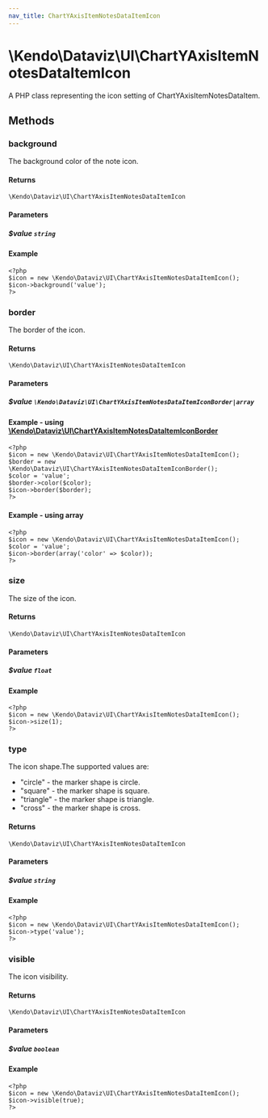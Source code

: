 ```yaml
---
nav_title: ChartYAxisItemNotesDataItemIcon
---
```


# \Kendo\Dataviz\UI\ChartYAxisItemNotesDataItemIcon

A PHP class representing the icon setting of ChartYAxisItemNotesDataItem.


## Methods

### background
The background color of the note icon.

#### Returns
`\Kendo\Dataviz\UI\ChartYAxisItemNotesDataItemIcon`

#### Parameters

##### $value `string`



#### Example 
    <?php
    $icon = new \Kendo\Dataviz\UI\ChartYAxisItemNotesDataItemIcon();
    $icon->background('value');
    ?>

### border

The border of the icon.

#### Returns
`\Kendo\Dataviz\UI\ChartYAxisItemNotesDataItemIcon`

#### Parameters

##### $value `\Kendo\Dataviz\UI\ChartYAxisItemNotesDataItemIconBorder|array`


#### Example - using [\Kendo\Dataviz\UI\ChartYAxisItemNotesDataItemIconBorder](/kendo-ui/api/wrappers/php/Kendo/Dataviz/UI/ChartYAxisItemNotesDataItemIconBorder)
    <?php
    $icon = new \Kendo\Dataviz\UI\ChartYAxisItemNotesDataItemIcon();
    $border = new \Kendo\Dataviz\UI\ChartYAxisItemNotesDataItemIconBorder();
    $color = 'value';
    $border->color($color);
    $icon->border($border);
    ?>

#### Example - using array

    <?php
    $icon = new \Kendo\Dataviz\UI\ChartYAxisItemNotesDataItemIcon();
    $color = 'value';
    $icon->border(array('color' => $color));
    ?>

### size
The size of the icon.

#### Returns
`\Kendo\Dataviz\UI\ChartYAxisItemNotesDataItemIcon`

#### Parameters

##### $value `float`



#### Example 
    <?php
    $icon = new \Kendo\Dataviz\UI\ChartYAxisItemNotesDataItemIcon();
    $icon->size(1);
    ?>

### type
The icon shape.The supported values are:
* "circle" - the marker shape is circle.
* "square" - the marker shape is square.
* "triangle" - the marker shape is triangle.
* "cross" - the marker shape is cross.

#### Returns
`\Kendo\Dataviz\UI\ChartYAxisItemNotesDataItemIcon`

#### Parameters

##### $value `string`



#### Example 
    <?php
    $icon = new \Kendo\Dataviz\UI\ChartYAxisItemNotesDataItemIcon();
    $icon->type('value');
    ?>

### visible
The icon visibility.

#### Returns
`\Kendo\Dataviz\UI\ChartYAxisItemNotesDataItemIcon`

#### Parameters

##### $value `boolean`



#### Example 
    <?php
    $icon = new \Kendo\Dataviz\UI\ChartYAxisItemNotesDataItemIcon();
    $icon->visible(true);
    ?>

